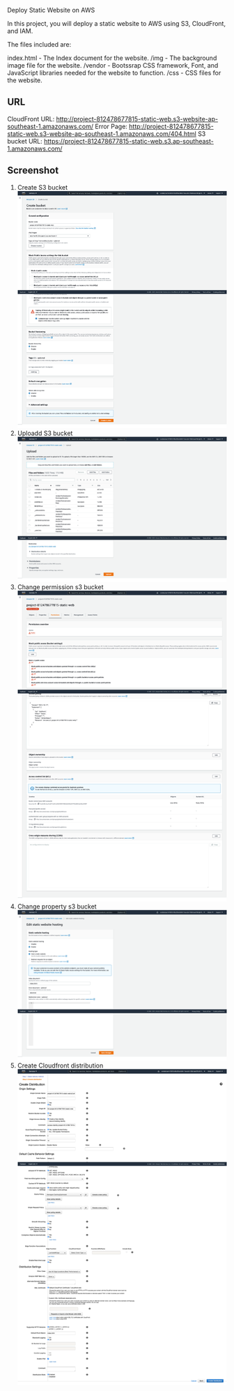 Deploy Static Website on AWS

In this project, you will deploy a static website to AWS using S3, CloudFront, and IAM.

The files included are: 

index.html - The Index document for the website.
/img - The background image file for the website.
/vendor - Bootssrap CSS framework, Font, and JavaScript libraries needed for the website to function.
/css - CSS files for the website.

## URL
CloudFront URL: http://project-812478677815-static-web.s3-website-ap-southeast-1.amazonaws.com/
Error Page: http://project-812478677815-static-web.s3-website-ap-southeast-1.amazonaws.com/404.html
S3 bucket URL: https://project-812478677815-static-web.s3.ap-southeast-1.amazonaws.com/

## Screenshot

1. Create S3 bucket
![image screenshot](./img/screenshots/1-create-s3-bucket.png)
2. Uploadd S3 bucket
![image screenshot](./img/screenshots/2-upload-s3-bucket.png)
3. Change permission s3 bucket
![image screenshot](./img/screenshots/3-change=permission-s3-bucket.png)
4. Change property s3 bucket
![image screenshot](./img/screenshots/4-change-property-s3-bucket.png)
5. Create Cloudfront distribution
![image screenshot](./img/screenshots/5-create-cloudfront-distribution.png)
